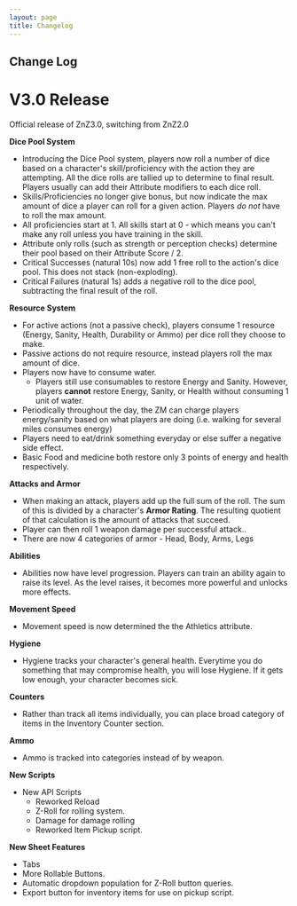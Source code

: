 ```yaml
---
layout: page
title: Changelog
---
```



## Change Log ##



# V3.0 Release #

Official release of ZnZ3.0, switching from ZnZ2.0

**Dice Pool System**
- Introducing the Dice Pool system, players now roll a number of dice based on a character's skill/proficiency with the action they are attempting. All the dice rolls are tallied up to determine to final result. Players usually can add their Attribute modifiers to each dice roll.
- Skills/Proficiencies no longer give bonus, but now indicate the max amount of dice a player can roll for a given action. Players *do not* have to roll the max amount.
- All proficiencies start at 1. All skills start at 0 - which means you can't make any roll unless you have training in the skill.
- Attribute only rolls (such as strength or perception checks) determine their pool based on their Attribute Score / 2.
- Critical Successes (natural 10s) now add 1 free roll to the action's dice pool. This does not stack (non-exploding).
- Critical Failures (natural 1s) adds a negative roll to the dice pool, subtracting the final result of the roll.

**Resource System**
- For active actions (not a passive check), players consume 1 resource (Energy, Sanity, Health, Durability or Ammo) per dice roll they choose to make. 
- Passive actions do not require resource, instead players roll the max amount of dice.
- Players now have to consume water. 
    - Players still use consumables to restore Energy and Sanity. However, players **cannot** restore Energy, Sanity, or Health without consuming 1 unit of water.
- Periodically throughout the day, the ZM can charge players energy/sanity based on what players are doing (i.e. walking for several miles consumes energy)
- Players need to eat/drink something everyday or else suffer a negative side effect.
- Basic Food and medicine both restore only 3 points of energy and health respectively.


**Attacks and Armor**
- When making an attack, players add up the full sum of the roll. The sum of this is divided by a character's **Armor Rating**. The resulting quotient of that calculation is the amount of attacks that succeed. 
- Player can then roll 1 weapon damage per successful attack..
- There are now 4 categories of armor - Head, Body, Arms, Legs

**Abilities**
- Abilities now have level progression. Players can train an ability again to raise its level. As the level raises, it becomes more powerful and unlocks more effects.

**Movement Speed**
- Movement speed is now determined the the Athletics attribute.

**Hygiene**
- Hygiene tracks your character's general health. Everytime you do something that may compromise health, you will lose Hygiene. If it gets low enough, your character becomes sick.

**Counters**
- Rather than track all items individually, you can place broad category of items in the Inventory Counter section.

**Ammo**
- Ammo is tracked into categories instead of by weapon.

**New Scripts**
- New API Scripts
    - Reworked Reload
    - Z-Roll for rolling system.
    - Damage for damage rolling
    - Reworked Item Pickup script.

**New Sheet Features**
- Tabs
- More Rollable Buttons. 
- Automatic dropdown population for Z-Roll button queries.
- Export button for inventory items for use on pickup script.